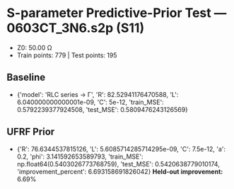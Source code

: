 # S-parameter Predictive-Prior Test — 0603CT_3N6.s2p (S11)
- Z0: 50.00 Ω
- Train points: 779  |  Test points: 195

## Baseline
- {'model': 'RLC series -> Γ', 'R': 82.52941176470588, 'L': 6.040000000000001e-09, 'C': 5e-12, 'train_MSE': 0.5792239377924508, 'test_MSE': 0.5809476243126569}

## UFRF Prior
- {'R': 76.6344537815126, 'L': 5.6085714285714295e-09, 'C': 7.5e-12, 'a': 0.2, 'phi': 3.141592653589793, 'train_MSE': np.float64(0.5403026773768759), 'test_MSE': 0.5420638779010174, 'improvement_percent': 6.693158691826042}
**Held-out improvement:** 6.69%